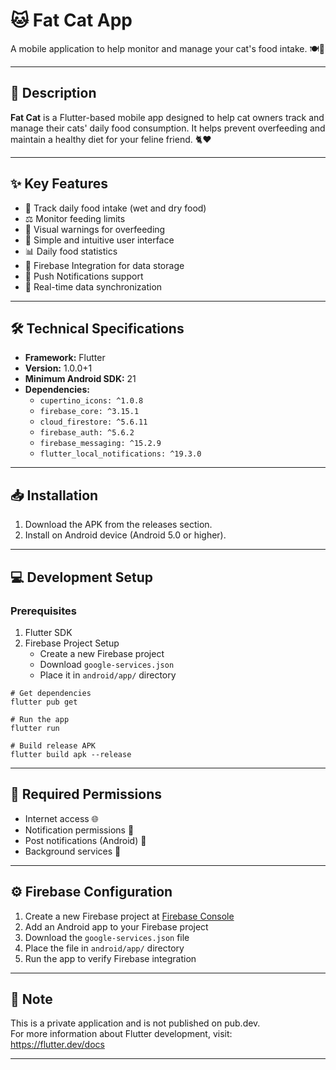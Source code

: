 # 🐱 Fat Cat App

A mobile application to help monitor and manage your cat's food intake. 🍽️🐾

---

## 📖 Description

**Fat Cat** is a Flutter-based mobile app designed to help cat owners track and manage their cats' daily food consumption. It helps prevent overfeeding and maintain a healthy diet for your feline friend. 🐈❤️

---

## ✨ Key Features

- 🥫 Track daily food intake (wet and dry food)
- ⚖️ Monitor feeding limits
- 🚨 Visual warnings for overfeeding
- 🎨 Simple and intuitive user interface
- 📊 Daily food statistics
- 💾 Firebase Integration for data storage
- 🔔 Push Notifications support
- 🔄 Real-time data synchronization

---

## 🛠️ Technical Specifications

- **Framework:** Flutter
- **Version:** 1.0.0+1
- **Minimum Android SDK:** 21
- **Dependencies:**
    - `cupertino_icons: ^1.0.8`
    - `firebase_core: ^3.15.1`
    - `cloud_firestore: ^5.6.11`
    - `firebase_auth: ^5.6.2`
    - `firebase_messaging: ^15.2.9`
    - `flutter_local_notifications: ^19.3.0`

---

## 📥 Installation

1. Download the APK from the releases section.
2. Install on Android device (Android 5.0 or higher).

---

## 💻 Development Setup

### Prerequisites

1. Flutter SDK
2. Firebase Project Setup
   - Create a new Firebase project
   - Download `google-services.json`
   - Place it in `android/app/` directory

```
# Get dependencies
flutter pub get

# Run the app
flutter run

# Build release APK
flutter build apk --release
```

---

## 🔐 Required Permissions

- Internet access 🌐
- Notification permissions 🔔
- Post notifications (Android) 📳
- Background services 🔄

---

## ⚙️ Firebase Configuration

1. Create a new Firebase project at [Firebase Console](https://console.firebase.google.com)
2. Add an Android app to your Firebase project
3. Download the `google-services.json` file
4. Place the file in `android/app/` directory
5. Run the app to verify Firebase integration

---

## 📝 Note

This is a private application and is not published on pub.dev.  
For more information about Flutter development, visit: https://flutter.dev/docs

---
